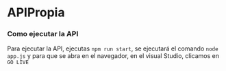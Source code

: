 # APIPropia

### Como ejecutar la API

Para ejecutar la API, ejecutas <code>npm run start</code>, se ejecutará el comando <code>node app.js</code> y para que se abra en el navegador, en el visual Studio, clicamos en <code>GO LIVE</code>
